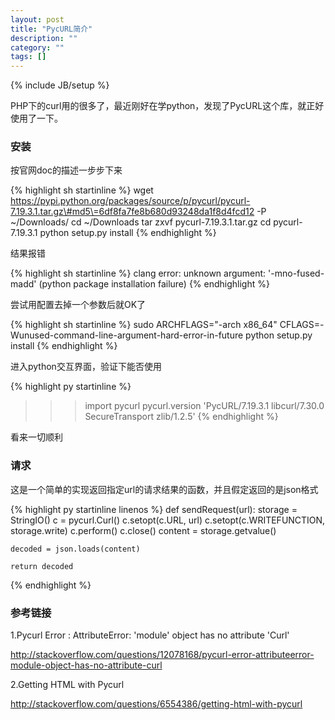 ```yaml
---
layout: post
title: "PycURL简介"
description: ""
category: ""
tags: []
---
```

{% include JB/setup %}

PHP下的curl用的很多了，最近刚好在学python，发现了PycURL这个库，就正好使用了一下。

### 安装

按官网doc的描述一步步下来

{% highlight sh startinline %}
wget https://pypi.python.org/packages/source/p/pycurl/pycurl-7.19.3.1.tar.gz\#md5\=6df8fa7fe8b680d93248da1f8d4fcd12 -P ~/Downloads/
cd ~/Downloads
tar zxvf pycurl-7.19.3.1.tar.gz
cd pycurl-7.19.3.1
python setup.py install
{% endhighlight %} 

结果报错

{% highlight sh startinline %}
clang error: unknown argument: '-mno-fused-madd' (python package installation failure)
{% endhighlight %} 

尝试用配置去掉一个参数后就OK了

{% highlight sh startinline %}
sudo ARCHFLAGS="-arch x86_64" CFLAGS=-Wunused-command-line-argument-hard-error-in-future python setup.py install
{% endhighlight %} 

进入python交互界面，验证下能否使用

{% highlight py startinline %}
>>> import pycurl
>>> pycurl.version
'PycURL/7.19.3.1 libcurl/7.30.0 SecureTransport zlib/1.2.5'
{% endhighlight %}

看来一切顺利

### 请求

这是一个简单的实现返回指定url的请求结果的函数，并且假定返回的是json格式

{% highlight py startinline linenos  %}
def sendRequest(url):
    storage = StringIO()
    c = pycurl.Curl()
    c.setopt(c.URL, url)
    c.setopt(c.WRITEFUNCTION, storage.write)
    c.perform()
    c.close()
    content = storage.getvalue()

    decoded = json.loads(content)

    return decoded

{% endhighlight %} 

### 参考链接

1.Pycurl Error : AttributeError: 'module' object has no attribute 'Curl'

http://stackoverflow.com/questions/12078168/pycurl-error-attributeerror-module-object-has-no-attribute-curl

2.Getting HTML with Pycurl

http://stackoverflow.com/questions/6554386/getting-html-with-pycurl